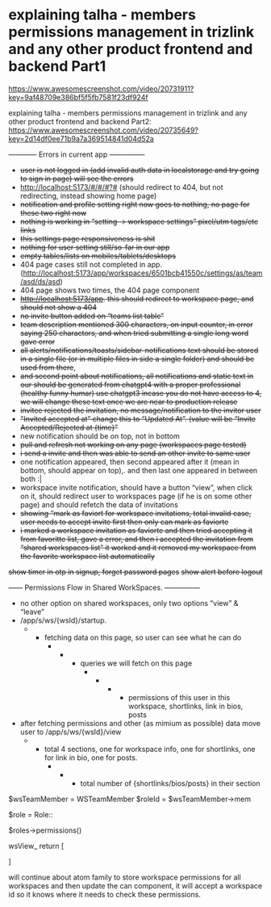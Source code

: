 # explaining talha - members permissions management in trizlink and any other product frontend and backend Part1

<https://www.awesomescreenshot.com/video/20731911?key=9af48709e386bf5f5fb7581f23df924f>

explaining talha - members permissions management in trizlink and any other product frontend and backend Part2:
<https://www.awesomescreenshot.com/video/20735649?key=2d14df0ee71b9a7a369514841d04d52a>

———— Errors in current app —————

- ~~user is not logged in (add invalid auth data in localstorage and try going to sign in page) will see the errors~~
- <http://localhost:5173/#/#/#?#> (should redirect to 404, but not redirecting, instead showing home page)
- ~~notification and profile setting right now goes to nothing, no page for these two right now~~
- ~~nothing is working in “setting -> workspace settings” pixel/utm tags/etc links~~
- ~~this settings page responsiveness is shit~~
- ~~nothing for user setting still/so-far in our app~~
- ~~empty tables/lists on mobiles/tablets/desktops~~
- 404 page cases still not completed in app. (<http://localhost:5173/app/workspaces/6501bcb41550c/settings/as/team/asd/ds/asd>)
- 404 page shows two times, the 404 page component
- ~~<http://localhost:5173/app>. this should redirect to workspace page, and should not show a 404~~
- ~~no invite button added on “teams list table”~~
- ~~team description mentioned 300 characters, on input counter, in error saying 250 charactors, and when tried submitting a single long word gave error~~
- ~~all alerts/notifications/toasts/sidebar-notifications text should be stored in a single file (or in multiple files in side a single folder) and should be used from there~~,
- ~~and second point about notifications, all notifications and static text in our should be generated from chatgpt4 with a proper professional (healthy funny humar) use chatgpt3 incase you do not have access to 4, we will change these text once we are near to production release~~
- ~~invitee rejected the invitation, no message/notification to the invitor user~~
- ~~"Invited accepted at” change this to “Updated At”. (value will be “Invite Accepted/Rejected at {time}”~~
- new notification should be on top, not in bottom
- ~~pull and refresh not working on any page (workspaces page tested)~~
- ~~i send a invite and then was able to send an other invite to same user~~
- one notification appeared, then second appeared after it (mean in bottom, should appear on top),. and then last one appeared in between both :|
- workspace invite notification, should have a button “view”, when click on it, should redirect user to workspaces page (if he is on some other page) and should refetch the data of invitations
- ~~showing “mark as faviort for workspace invitations, total invalid case, user needs to accept invite first then only can mark as faviorte~~
- ~~i marked a workspace invitation as faviorte and then tried accepting it from favoritte list, gave a error, and then i accepted the invitation from “shared workspaces list” it worked and it removed my workspace from the favorite workspace list automatically~~

~~show timer in otp in signup, forget password pages~~
~~show alert before logout~~

—— Permissions Flow in Shared WorkSpaces. —————

- no other option on shared workspaces, only two options “view” & “leave”
- /app/s/ws/{wsId}/startup.
  - - fetching data on this page, so user can see what he can do
      - - - queries we will fetch on this page
            - - - - permissions of this user in this workspace, shortlinks, link in bios, posts
- after fetching permissions and other (as mimium as possible) data move user to /app/s/ws/{wsId}/view
  - - total 4 sections, one for workspace info, one for shortlinks, one for link in bio, one for posts.
      - - - total number of {shortlinks/bios/posts} in their section

$wsTeamMember = WSTeamMember
$roleId = $wsTeamMember->mem

$role = Role::

$roles->permissions()

wsView\_
return [

]

will continue about atom family to store workspace permissions for all workspaces and then update the can component, it will accept a workspace id so it knows where it needs to check these permissions.
